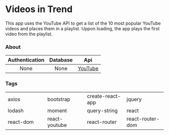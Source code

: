 # Videos in Trend
This app uses the YouTube API to get a list of the 10 most popular YouTube videos and places them in a playlist. Uppon loading, the app plays the first video from the playlist.

### About
Authentication|Database|Api
:-:|:-:|:-:
None|None|[YouTube](https://developers.google.com/youtube/v3/)



### Tags
<table>
  <tr>
    <td width="25%">axios</td>
    <td width="25%">bootstrap</td>
    <td width="25%">create-react-app</td>
    <td width="25%">jquery</td>
  </tr>
  <tr>
    <td>lodash</td>
    <td>moment</td>
    <td>query-string</td>
    <td>react</td>
  </tr>
  <tr>
    <td>react-dom</td>
    <td>react-youtube</td>
    <td>react-router</td>
    <td>react-router-dom</td>
  </tr>
</table>
